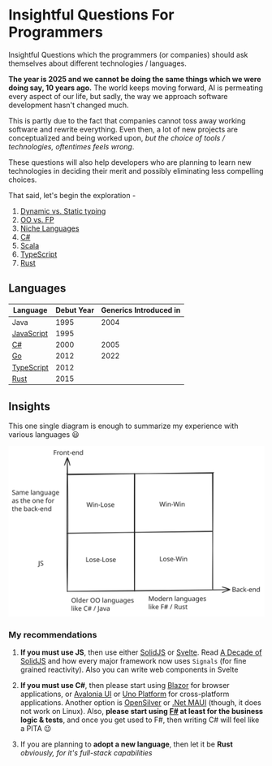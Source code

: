 # Insightful Questions For Programmers
Insightful Questions which the programmers (or companies) should ask themselves about different technologies / languages.

**The year is 2025 and we cannot be doing the same things which we were doing say, 10 years ago.** The world keeps moving forward, AI is permeating every aspect of our life, but sadly, the way we approach software development hasn't changed much.

This is partly due to the fact that companies cannot toss away working software and rewrite everything. Even then, a lot of new projects are conceptualized and being worked upon, *but the choice of tools / technologies, oftentimes feels wrong*.

These questions will also help developers who are planning to learn new technologies in deciding their merit and possibly eliminating less compelling choices.

That said, let's begin the exploration -

1. [Dynamic vs. Static typing](Dynamic-vs-Static.md)
2. [OO vs. FP](OO-vs-FP.md)
3. [Niche Languages](Niche-Languages.md)
4. [C#](/languages/CSharp.md)
5. [Scala](/languages/Scala.md)
6. [TypeScript](/languages/TypeScript.md)
7. [Rust](/languages/Rust.md)

## Languages

| Language | Debut Year | Generics Introduced in |
|----------|------------|------------------------|
| Java | 1995 | 2004 |
| [JavaScript](languages/JavaScript.md) | 1995 | |
| [C#](languages/CSharp.md) | 2000 | 2005 |
| [Go](languages/Go.md) | 2012 | 2022 |
| [TypeScript](languages/TypeScript.md) | 2012 | |
| [Rust](languages/Rust.md) | 2015 |  |

## Insights

This one single diagram is enough to summarize my experience with various languages 😃

![Language-Matrix](/screenshots/Language-Matrix.svg)

### My recommendations

1. **If you must use JS**, then use either [SolidJS](https://www.solidjs.com/) or [Svelte](https://svelte.dev/). Read [A Decade of SolidJS](https://dev.to/this-is-learning/a-decade-of-solidjs-32f4) and how every major framework now uses `Signals` (for fine grained reactivity). Also you can write web components in Svelte

2. **If you must use C#**, then please start using [Blazor](https://dotnet.microsoft.com/en-us/apps/aspnet/web-apps/blazor) for browser applications, or [Avalonia UI](https://avaloniaui.net/) or [Uno Platform](https://platform.uno/) for cross-platform applications. Another option is [OpenSilver](https://opensilver.net/) or [.Net MAUI](https://dotnet.microsoft.com/en-us/apps/maui) (though, it does not work on Linux). Also, **please start using [F#](https://fsharp.org/) at least for the business logic & tests**, and once you get used to F#, then writing C# will feel like a PITA 😉

3. If you are planning to **adopt a new language**, then let it be **Rust** *obviously, for it's full-stack capabilities*
